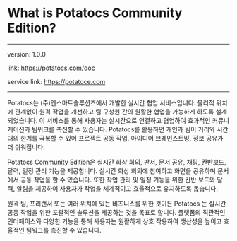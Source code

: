 # What is Potatocs Community Edition?

---
version: 1.0.0

link: https://potatocs.com/doc

service link: https://potatoce.com

---
Potatocs는 (주)엔스마트솔루션즈에서 개발한 실시간 협업 서비스입니다. 물리적 위치에 관계없이 원격 작업을 개선하고 팀 구성원 간의 원활한 협업을 가능하게 하도록 설계되었습니다. 이 서비스를 통해 사용자는 실시간으로 연결하고 협업하여 효과적인 커뮤니케이션과 팀워크를 촉진할 수 있습니다. Potatocs를 활용하면 개인과 팀이 거리와 시간대의 한계를 극복할 수 있어 프로젝트 공동 작업, 아이디어 브레인스토밍, 정보 공유가 더 쉬워집니다.

Potatocs Community Edition은 실시간 화상 회의, 판서, 문서 공유, 채팅, 칸반보드, 달력, 일정 관리 기능을 제공합니다. 실시간 화상 회의에 참여하고 화면을 공유하며 문서에서 공동 작업을 할 수 있습니다. 또한 작업 관리 및 일정 기능을 위한 칸반 보드와 달력, 알림을 제공하여 사용자가 작업을 체계적이고 효율적으로 유지하도록 돕습니다.

원격 팀, 프리랜서 또는 여러 위치에 있는 비즈니스를 위한 것이든 Potatocs 는 실시간 공동 작업을 위한 포괄적인 솔루션을 제공하는 것을 목표로 합니다. 플랫폼의 직관적인 인터페이스와 다양한 기능을 통해 사용자는 원활하게 상호 작용하여 생산성을 높이고 효율적인 팀워크를 촉진할 수 있습니다.


